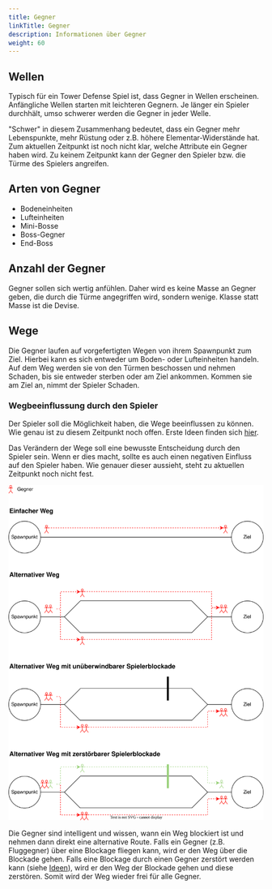 ```yaml
---
title: Gegner
linkTitle: Gegner
description: Informationen über Gegner
weight: 60
---
```


## Wellen

Typisch für ein Tower Defense Spiel ist, dass Gegner in Wellen erscheinen.
Anfängliche Wellen starten mit leichteren Gegnern.
Je länger ein Spieler durchhält, umso schwerer werden die Gegner in jeder Welle.

"Schwer" in diesem Zusammenhang bedeutet, dass ein Gegner mehr Lebenspunkte, mehr Rüstung oder z.B. höhere Elementar-Widerstände hat.
Zum aktuellen Zeitpunkt ist noch nicht klar, welche Attribute ein Gegner haben wird.
Zu keinem Zeitpunkt kann der Gegner den Spieler bzw. die Türme des Spielers angreifen.

## Arten von Gegner

* Bodeneinheiten
* Lufteinheiten
* Mini-Bosse
* Boss-Gegner
* End-Boss

## Anzahl der Gegner

Gegner sollen sich wertig anfühlen.
Daher wird es keine Masse an Gegner geben, die durch die Türme angegriffen wird, sondern wenige.
Klasse statt Masse ist die Devise.

## Wege

Die Gegner laufen auf vorgefertigten Wegen von ihrem Spawnpunkt zum Ziel.
Hierbei kann es sich entweder um Boden- oder Lufteinheiten handeln.
Auf dem Weg werden sie von den Türmen beschossen und nehmen Schaden, bis sie entweder sterben oder am Ziel ankommen.
Kommen sie am Ziel an, nimmt der Spieler Schaden.

### Wegbeeinflussung durch den Spieler

Der Spieler soll die Möglichkeit haben, die Wege beeinflussen zu können.
Wie genau ist zu diesem Zeitpunkt noch offen.
Erste Ideen finden sich [hier](../../../docs/ideas/navigation/).

Das Verändern der Wege soll eine bewusste Entscheidung durch den Spieler sein.
Wenn er dies macht, sollte es auch einen negativen Einfluss auf den Spieler haben.
Wie genauer dieser aussieht, steht zu aktuellen Zeitpunkt noch nicht fest. 

![Wege](assets/ways.svg)

Die Gegner sind intelligent und wissen, wann ein Weg blockiert ist und nehmen dann direkt eine alternative Route.
Falls ein Gegner (z.B. Fluggegner) über eine Blockage fliegen kann, wird er den Weg über die Blockade gehen.
Falls eine Blockage durch einen Gegner zerstört werden kann (siehe [Ideen](../../../docs/ideas/navigation/)), wird er den Weg der Blockade gehen und diese zerstören.
Somit wird der Weg wieder frei für alle Gegner.
